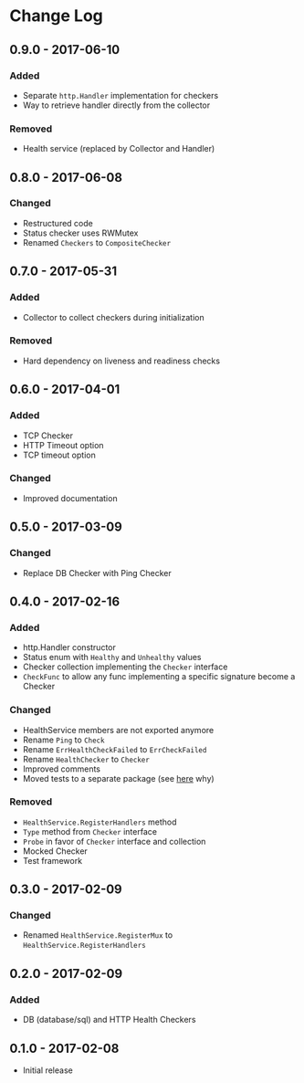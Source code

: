 # Change Log


## 0.9.0 - 2017-06-10

### Added

- Separate `http.Handler` implementation for checkers
- Way to retrieve handler directly from the collector

### Removed

- Health service (replaced by Collector and Handler)


## 0.8.0 - 2017-06-08

### Changed

- Restructured code
- Status checker uses RWMutex
- Renamed `Checkers` to `CompositeChecker`


## 0.7.0 - 2017-05-31

### Added

- Collector to collect checkers during initialization

### Removed

- Hard dependency on liveness and readiness checks


## 0.6.0 - 2017-04-01

### Added

- TCP Checker
- HTTP Timeout option
- TCP timeout option

### Changed

- Improved documentation


## 0.5.0 - 2017-03-09

### Changed

- Replace DB Checker with Ping Checker


## 0.4.0 - 2017-02-16

### Added

- http.Handler constructor
- Status enum with `Healthy` and `Unhealthy` values
- Checker collection implementing the `Checker` interface
- `CheckFunc` to allow any func implementing a specific signature become a Checker

### Changed

- HealthService members are not exported anymore
- Rename `Ping` to `Check`
- Rename `ErrHealthCheckFailed` to `ErrCheckFailed`
- Rename `HealthChecker` to `Checker`
- Improved comments
- Moved tests to a separate package (see [here](https://medium.com/@povilasve/go-advanced-tips-tricks-a872503ac859#.ii6f9mgjv) why)

### Removed

- `HealthService.RegisterHandlers` method
- `Type` method from `Checker` interface
- `Probe` in favor of `Checker` interface and collection
- Mocked Checker
- Test framework


## 0.3.0 - 2017-02-09

### Changed

- Renamed `HealthService.RegisterMux` to `HealthService.RegisterHandlers`


## 0.2.0 - 2017-02-09

### Added

- DB (database/sql) and HTTP Health Checkers


## 0.1.0 - 2017-02-08

- Initial release

